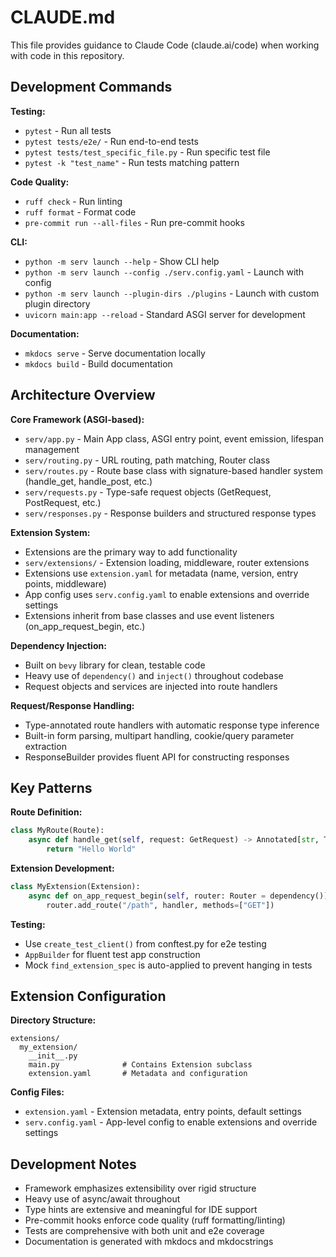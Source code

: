 # CLAUDE.md

This file provides guidance to Claude Code (claude.ai/code) when working with code in this repository.

## Development Commands

**Testing:**
- `pytest` - Run all tests
- `pytest tests/e2e/` - Run end-to-end tests
- `pytest tests/test_specific_file.py` - Run specific test file
- `pytest -k "test_name"` - Run tests matching pattern

**Code Quality:**
- `ruff check` - Run linting
- `ruff format` - Format code
- `pre-commit run --all-files` - Run pre-commit hooks

**CLI:**
- `python -m serv launch --help` - Show CLI help
- `python -m serv launch --config ./serv.config.yaml` - Launch with config
- `python -m serv launch --plugin-dirs ./plugins` - Launch with custom plugin directory
- `uvicorn main:app --reload` - Standard ASGI server for development

**Documentation:**
- `mkdocs serve` - Serve documentation locally
- `mkdocs build` - Build documentation

## Architecture Overview

**Core Framework (ASGI-based):**
- `serv/app.py` - Main App class, ASGI entry point, event emission, lifespan management
- `serv/routing.py` - URL routing, path matching, Router class
- `serv/routes.py` - Route base class with signature-based handler system (handle_get, handle_post, etc.)
- `serv/requests.py` - Type-safe request objects (GetRequest, PostRequest, etc.)
- `serv/responses.py` - Response builders and structured response types

**Extension System:**
- Extensions are the primary way to add functionality
- `serv/extensions/` - Extension loading, middleware, router extensions
- Extensions use `extension.yaml` for metadata (name, version, entry points, middleware)
- App config uses `serv.config.yaml` to enable extensions and override settings
- Extensions inherit from base classes and use event listeners (on_app_request_begin, etc.)

**Dependency Injection:**
- Built on `bevy` library for clean, testable code
- Heavy use of `dependency()` and `inject()` throughout codebase
- Request objects and services are injected into route handlers

**Request/Response Handling:**
- Type-annotated route handlers with automatic response type inference
- Built-in form parsing, multipart handling, cookie/query parameter extraction
- ResponseBuilder provides fluent API for constructing responses

## Key Patterns

**Route Definition:**
```python
class MyRoute(Route):
    async def handle_get(self, request: GetRequest) -> Annotated[str, TextResponse]:
        return "Hello World"
```

**Extension Development:**
```python
class MyExtension(Extension):
    async def on_app_request_begin(self, router: Router = dependency()):
        router.add_route("/path", handler, methods=["GET"])
```

**Testing:**
- Use `create_test_client()` from conftest.py for e2e testing
- `AppBuilder` for fluent test app construction
- Mock `find_extension_spec` is auto-applied to prevent hanging in tests

## Extension Configuration

**Directory Structure:**
```
extensions/
  my_extension/
    __init__.py
    main.py              # Contains Extension subclass
    extension.yaml       # Metadata and configuration
```

**Config Files:**
- `extension.yaml` - Extension metadata, entry points, default settings
- `serv.config.yaml` - App-level config to enable extensions and override settings

## Development Notes

- Framework emphasizes extensibility over rigid structure
- Heavy use of async/await throughout
- Type hints are extensive and meaningful for IDE support
- Pre-commit hooks enforce code quality (ruff formatting/linting)
- Tests are comprehensive with both unit and e2e coverage
- Documentation is generated with mkdocs and mkdocstrings